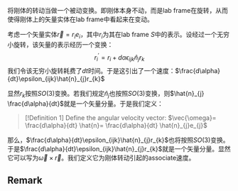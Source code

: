将刚体的转动当做一个被动变换。即刚体本身不动，而是lab frame在旋转，从而使得刚体上的矢量实体在lab frame中看起来在变动。

考虑一个矢量实体$\vec{r}=r_{i}e_{i}$，其中$r_{i}$为其在lab frame $S$中的表示。设经过一个无穷小旋转，该矢量的表示经历一个变换：
$$r_{i}^{'}=r_{i}+d\alpha\epsilon_{ijk}\hat{n}_{j}r_{k}$$
我们令该无穷小旋转耗费了$dt$时间。于是这引出了一个速度：$\frac{d\alpha}{dt}\epsilon_{ijk}\hat{n}_{j}r_{k}$

显然$r_{k}$按照$SO(3)$变换。若我们规定$\hat{n}_{j}$也按照$SO(3)$变换，则$\hat{n}_{j} \frac{d\alpha}{dt}$就是一个矢量分量。于是我们定义：

>[!Definition 1]
>Define the angular velocity vector: $\vec{\omega}= \frac{d\alpha}{dt} \hat{n}= \frac{d\alpha}{dt} \hat{n}_{j}e_{j}$

那么，$\frac{d\alpha}{dt}\epsilon_{ijk}\hat{n}_{j}r_{k}$也将按照$SO(3)$变换。于是$\frac{d\alpha}{dt}\epsilon_{ijk}\hat{n}_{j}r_{k}$就是一个矢量分量。显然它可以写为$\vec{\omega} \times \vec{r}$。我们定义它为刚体转动引起的associate速度。

## Remark
